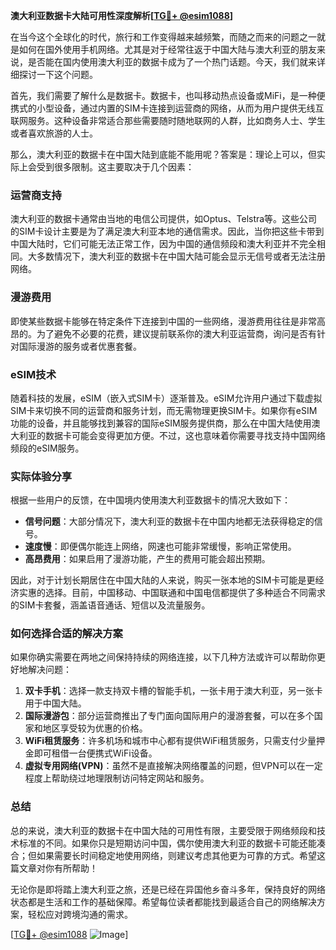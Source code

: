 **澳大利亚数据卡大陆可用性深度解析[[TG💪+ @esim1088](https://t.me/s/esim1088)]**

在当今这个全球化的时代，旅行和工作变得越来越频繁，而随之而来的问题之一就是如何在国外使用手机网络。尤其是对于经常往返于中国大陆与澳大利亚的朋友来说，是否能在国内使用澳大利亚的数据卡成为了一个热门话题。今天，我们就来详细探讨一下这个问题。

首先，我们需要了解什么是数据卡。数据卡，也叫移动热点设备或MiFi，是一种便携式的小型设备，通过内置的SIM卡连接到运营商的网络，从而为用户提供无线互联网服务。这种设备非常适合那些需要随时随地联网的人群，比如商务人士、学生或者喜欢旅游的人士。

那么，澳大利亚的数据卡在中国大陆到底能不能用呢？答案是：理论上可以，但实际上会受到很多限制。这主要取决于几个因素：

### **运营商支持**
澳大利亚的数据卡通常由当地的电信公司提供，如Optus、Telstra等。这些公司的SIM卡设计主要是为了满足澳大利亚本地的通信需求。因此，当你把这些卡带到中国大陆时，它们可能无法正常工作，因为中国的通信频段和澳大利亚并不完全相同。大多数情况下，澳大利亚的数据卡在中国大陆可能会显示无信号或者无法注册网络。

### **漫游费用**
即使某些数据卡能够在特定条件下连接到中国的一些网络，漫游费用往往是非常高昂的。为了避免不必要的花费，建议提前联系你的澳大利亚运营商，询问是否有针对国际漫游的服务或者优惠套餐。

### **eSIM技术**
随着科技的发展，eSIM（嵌入式SIM卡）逐渐普及。eSIM允许用户通过下载虚拟SIM卡来切换不同的运营商和服务计划，而无需物理更换SIM卡。如果你有eSIM功能的设备，并且能够找到兼容的国际eSIM服务提供商，那么在中国大陆使用澳大利亚的数据卡可能会变得更加方便。不过，这也意味着你需要寻找支持中国网络频段的eSIM服务。

### **实际体验分享**
根据一些用户的反馈，在中国境内使用澳大利亚数据卡的情况大致如下：
- **信号问题**：大部分情况下，澳大利亚的数据卡在中国内地都无法获得稳定的信号。
- **速度慢**：即便偶尔能连上网络，网速也可能非常缓慢，影响正常使用。
- **高昂费用**：如果启用了漫游功能，产生的费用可能会超出预期。

因此，对于计划长期居住在中国大陆的人来说，购买一张本地的SIM卡可能是更经济实惠的选择。目前，中国移动、中国联通和中国电信都提供了多种适合不同需求的SIM卡套餐，涵盖语音通话、短信以及流量服务。

### **如何选择合适的解决方案**
如果你确实需要在两地之间保持持续的网络连接，以下几种方法或许可以帮助你更好地解决问题：
1. **双卡手机**：选择一款支持双卡槽的智能手机，一张卡用于澳大利亚，另一张卡用于中国大陆。
2. **国际漫游包**：部分运营商推出了专门面向国际用户的漫游套餐，可以在多个国家和地区享受较为优惠的价格。
3. **WiFi租赁服务**：许多机场和城市中心都有提供WiFi租赁服务，只需支付少量押金即可租借一台便携式WiFi设备。
4. **虚拟专用网络(VPN)**：虽然不是直接解决网络覆盖的问题，但VPN可以在一定程度上帮助绕过地理限制访问特定网站和服务。

### **总结**
总的来说，澳大利亚的数据卡在中国大陆的可用性有限，主要受限于网络频段和技术标准的不同。如果你只是短期访问中国，偶尔使用澳大利亚的数据卡可能还能凑合；但如果需要长时间稳定地使用网络，则建议考虑其他更为可靠的方式。希望这篇文章对你有所帮助！

无论你是即将踏上澳大利亚之旅，还是已经在异国他乡奋斗多年，保持良好的网络状态都是生活和工作的基础保障。希望每位读者都能找到最适合自己的网络解决方案，轻松应对跨境沟通的需求。

[[TG💪+ @esim1088](https://t.me/s/esim1088) ![Image](https://i.postimg.cc/4NQfJmqS/Snipaste-2025-05-13-00-14-12.png)]